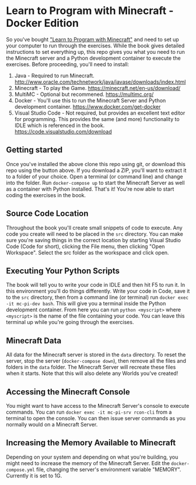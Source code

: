 # Learn to Program with Minecraft - Docker Edition

So you've bought ["Learn to Program with Minecraft"](https://nostarch.com/programwithminecraft) and need to set up your computer to run through the exercises. While the book gives detailed instructions to set everything up, this repo gives you what you need to run the Minecraft server and a Python development container to execute the exercises. Before proceeding, you'll need to install:

1. Java - Required to run Minecraft. http://www.oracle.com/technetwork/java/javase/downloads/index.html
2. Minecraft - To play the Game. https://minecraft.net/en-us/download/
3. MultiMC - Optional but recommened. https://multimc.org/
4. Docker - You'll use this to run the Minecraft Server and Python development container. https://www.docker.com/get-docker
5. Visual Studio Code - Not required, but provides an excellent text editor for programming. This provides the same (and more) functionality to IDLE which is referenced in the book. https://code.visualstudio.com/download

## Getting started

Once you've installed the above clone this repo using git, or download this repo using the button above. If you download a ZIP, you'll want to extract it to a folder of your choice. Open a terminal (or command line) and change into the folder. Run `docker-compose up` to start the Minecraft Server as well as a container with Python installed. That's it! You're now able to start coding the exercises in the book. 

## Source Code Location

Throughout the book you'll create small snippets of code to execute. Any code you create will need to be placed in the `src` directory. You can make sure you're saving things in the correct location by starting Visual Studio Code (Code for short), clicking the File menu, then clicking "Open Workspace". Select the src folder as the workspace and click open.

## Executing Your Python Scripts

The book will tell you to write your code in IDLE and then hit F5 to run it. In this environment you'll do things differently. Write your code in Code, save it to the `src` directory, then from a command line (or terminal) run `docker exec -it mc-pi-dev bash`. This will give you a terminal inside the Python development container. From here you can run `python <myscript>` where `<myscript>` is the name of the file containing your code. You can leave this terminal up while you're going through the exercises.

## Minecraft Data

All data for the Minecraft server is stored in the `data` directory. To reset the server, stop the server (`docker-compose down`), then remove all the files and folders in the `data` folder. The Minecraft Server will recreate these files when it starts. Note that this will also delete any Worlds you've created!

## Accessing the Minecraft Console

You might want to have access to the Minecraft Server's console to execute commands. You can run `docker exec -it mc-pi-srv rcon-cli` from a terminal to open the console. You can then issue server commands as you normally would on a Minecraft Server.

## Increasing the Memory Available to Minecraft

Depending on your system and depending on what you're building, you might need to increase the memory of the Minecraft Server. Edit the `docker-compose.yml` file, changing the server's environment variable "MEMORY". Currently it is set to 1G.
